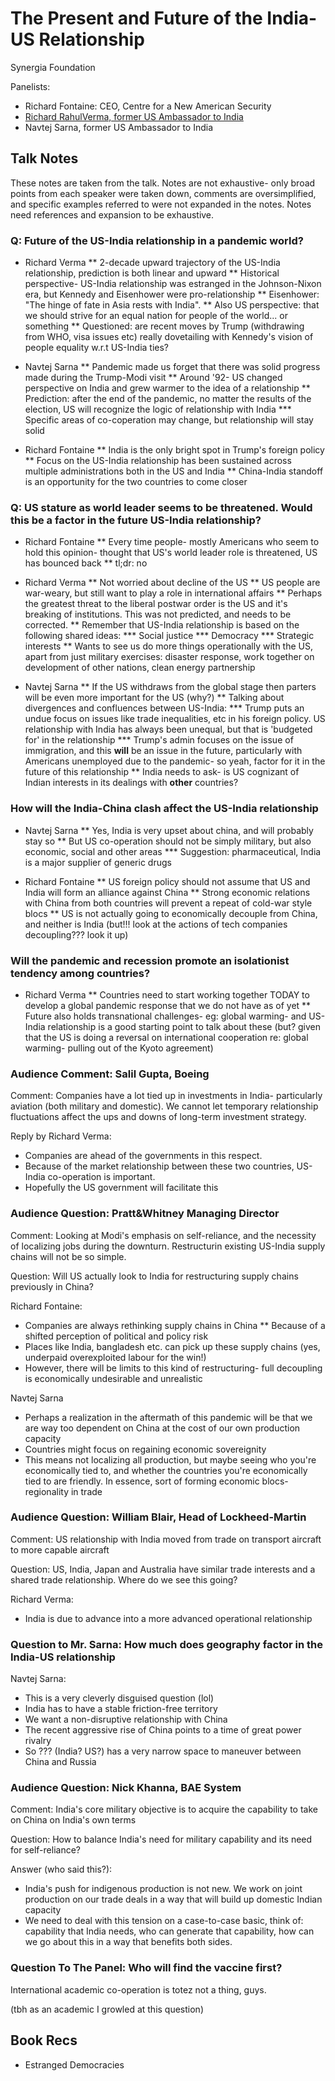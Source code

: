 # The Present and Future of the India-US Relationship

Synergia Foundation

Panelists:

* Richard Fontaine: CEO, Centre for a New American Security
* [Richard RahulVerma, former US Ambassador to India](https://en.wikipedia.org/wiki/Richard_Verma)
* Navtej Sarna, former US Ambassador to India

## Talk Notes

These notes are taken from the talk. Notes are not exhaustive- only broad points from each speaker were taken down, comments are oversimplified, and specific examples referred to were not expanded in the notes. Notes need references and expansion to be exhaustive.



### Q: Future of the US-India relationship in a pandemic world?

* Richard Verma
	** 2-decade upward trajectory of the US-India relationship, prediction is both linear and upward
	** Historical perspective- US-India relationship was estranged in the Johnson-Nixon era, but Kennedy and Eisenhower were pro-relationship
	** Eisenhower: "The hinge of fate in Asia rests with India". 
	** Also US perspective: that we should strive for an equal nation for people of the world... or something 
	** Questioned: are recent moves by Trump (withdrawing from WHO, visa issues etc) really dovetailing with Kennedy's vision of people equality w.r.t US-India ties?

* Navtej Sarna
	** Pandemic made us forget that there was solid progress made during the Trump-Modi visit
	** Around '92- US changed perspective on India and grew warmer to the idea of a relationship
	** Prediction: after the end of the pandemic, no matter the results of the election, US will recognize the logic of relationship with India
		*** Specific areas of co-coperation may change, but relationship will stay solid

* Richard Fontaine
	** India is the only bright spot in Trump's foreign policy
	** Focus on the US-India relationship has been sustained across multiple administrations both in the US and India
	** China-India standoff is an opportunity for the two countries to come closer

### Q: US stature as world leader seems to be threatened. Would this be a factor in the future US-India relationship?

* Richard Fontaine
	** Every time people- mostly Americans who seem to hold this opinion- thought that US's world leader role is threatened, US has bounced back
	** tl;dr: no

* Richard Verma
	** Not worried about decline of the US
	** US people are war-weary, but still want to play a role 
	in international affairs
	** Perhaps the greatest threat to the liberal postwar order is the US and it's breaking of institutions. This was not predicted, and needs to be corrected.
	** Remember that US-India relationship is based on the following shared ideas:
		*** Social justice
		*** Democracy
		*** Strategic interests
	** Wants to see us do more things operationally with the US, apart from just military exercises: disaster response, work together on development of other nations, clean energy partnership

* Navtej Sarna
	** If the US withdraws from the global stage then parters will be even more important for the US (why?)
	** Talking about divergences and confluences between US-India:
		*** Trump puts an undue focus on issues like trade inequalities, etc in his foreign policy. US relationship with India has always been unequal, but that is 'budgeted for' in the relationship
		*** Trump's admin focuses on the issue of immigration, and this __will__ be an issue in the future, particularly with Americans unemployed due to the pandemic- so yeah, factor for it in the future of this relationship
	** India needs to ask- is US cognizant of Indian interests in its dealings with __other__ countries?

### How will the India-China clash affect the US-India relationship

* Navtej Sarna
	** Yes, India is very upset about china, and will probably stay so
	** But US co-operation should not be simply military, but also economic, social and other areas
		*** Suggestion: pharmaceutical, India is a major supplier of generic drugs

* Richard Fontaine
	** US foreign policy should not assume that US and India will form an alliance against China
	** Strong economic relations with China from both countries will prevent a repeat of cold-war style blocs
	** US is not actually going to economically decouple from China, and neither is India (but!!! look at the actions of tech companies decoupling??? look it up)

### Will the pandemic and recession promote an isolationist tendency among countries?

* Richard Verma
	** Countries need to start working together TODAY to develop a global pandemic response that we do not have as of yet
	** Future also holds transnational challenges- eg: global warming- and US-India relationship is a good starting point to talk about these (but? given that the US is doing a reversal on international cooperation re: global warming- pulling out of the Kyoto agreement)

### Audience Comment: Salil Gupta, Boeing

Comment: Companies have a lot tied up in investments in India- particularly aviation (both military and domestic). We cannot let temporary relationship fluctuations affect the ups and downs of long-term investment strategy.

Reply by Richard Verma:
* Companies are ahead of the governments in this respect.
* Because of the market relationship between these two countries, US-India co-operation is important.
* Hopefully the US government will facilitate this

### Audience Question: Pratt&Whitney Managing Director

Comment: Looking at Modi's emphasis on self-reliance, and the necessity of localizing jobs during the downturn. Restructurin existing US-India supply chains will not be so simple.

Question: Will US actually look to India for restructuring supply chains previously in China?

Richard Fontaine:
* Companies are always rethinking supply chains in China
	** Because of a shifted perception of political and policy risk
* Places like India, bangladesh etc. can pick up these supply chains (yes, underpaid overexploited labour for the win!)
* However, there will be limits to this kind of restructuring- full decoupling is economically undesirable and unrealistic

Navtej Sarna
* Perhaps a realization in the aftermath of this pandemic will be that we are way too dependent on China at the cost of our own production capacity
* Countries might focus on regaining economic sovereignity
* This means not localizing all production, but maybe seeing who you're economically tied to, and whether the countries you're economically tied to are friendly. In essence, sort of forming economic blocs- regionality in trade

### Audience Question: William Blair, Head of Lockheed-Martin

Comment: US relationship with India moved from trade on transport aircraft to more capable aircraft

Question: US, India, Japan and Australia have similar trade interests and a shared trade relationship. Where do we see this going?

Richard Verma:
* India is due to advance into a more advanced operational relationship

### Question to Mr. Sarna: How much does geography factor in the India-US relationship

Navtej Sarna:
* This is a very cleverly disguised question (lol)
* India has to have a stable friction-free territory
* We want a non-disruptive relationship with China
* The recent aggressive rise of China points to a time of great power rivalry
* So ??? (India? US?) has a very narrow space to maneuver between China and Russia 

### Audience Question: Nick Khanna, BAE System

Comment: India's core military objective is to acquire the capability to take on China on India's own terms

Question: How to balance India's need for military capability and its need for self-reliance?

Answer (who said this?):
* India's push for indigenous production is not new. We work on joint production on our trade deals in a way that will build up domestic Indian capacity
* We need to deal with this tension on a case-to-case basic, think of: capability that India needs, who can generate that capability, how can we go about this in a way that benefits both sides.

### Question To The Panel: Who will find the vaccine first?

International academic co-operation is totez not a thing, guys.

(tbh as an academic I growled at this question)

## Book Recs

* Estranged Democracies